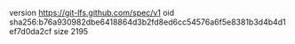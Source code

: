 version https://git-lfs.github.com/spec/v1
oid sha256:b76a930982dbe6418864d3b2fd8ed6cc54576a6f5e8381b3d4b4d1ef7d0da2cf
size 2195
